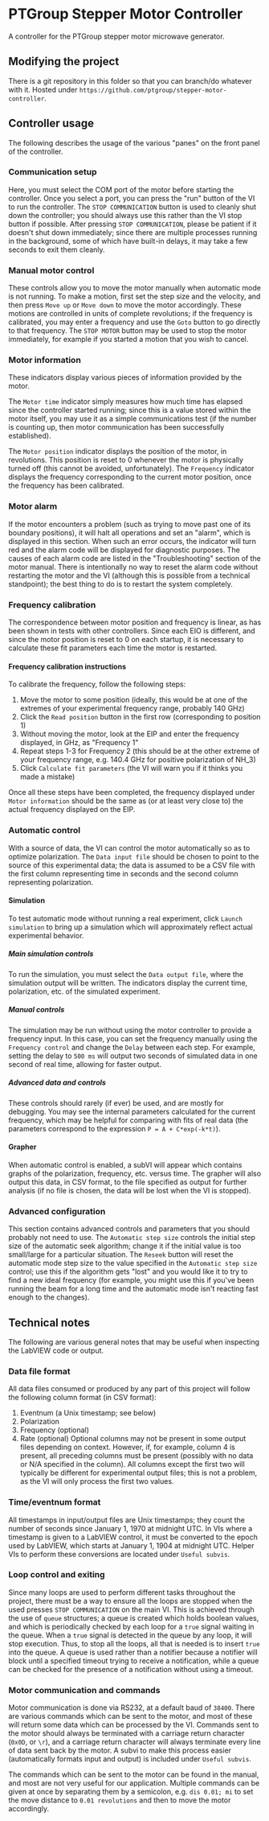 # PTGroup Stepper Motor Controller

A controller for the PTGroup stepper motor microwave generator.

## Modifying the project
There is a git repository in this folder so that you can branch/do whatever with it.
Hosted under `https://github.com/ptgroup/stepper-motor-controller`.

## Controller usage
The following describes the usage of the various "panes" on the front panel of the controller.

### Communication setup
Here, you must select the COM port of the motor before starting the controller.
Once you select a port, you can press the "run" button of the VI to run the controller.
The `STOP COMMUNICATION` button is used to cleanly shut down the controller;
you should always use this rather than the VI stop button if possible.
After pressing `STOP COMMUNICATION`, please be patient if it doesn't shut down immediately;
since there are multiple processes running in the background, some of which have built-in delays,
it may take a few seconds to exit them cleanly.

### Manual motor control
These controls allow you to move the motor manually when automatic mode is not running.
To make a motion, first set the step size and the velocity, and then press `Move up` or `Move down` to move the motor accordingly.
These motions are controlled in units of complete revolutions; if the frequency is calibrated, you may enter a frequency and use the `Goto` button to go directly to that frequency.
The `STOP MOTOR` button may be used to stop the motor immediately, for example if you started a motion that you wish to cancel.

### Motor information
These indicators display various pieces of information provided by the motor.

The `Motor time` indicator simply measures how much time has elapsed since the controller started running; since this is a value stored within the motor itself, you may use it as a simple communications test (if the number is counting up, then motor communication has been successfully established).

The `Motor position` indicator displays the position of the motor, in revolutions. This position is reset to 0 whenever the motor is physically turned off (this cannot be avoided, unfortunately). The `Frequency` indicator displays the frequency corresponding to the current motor position, once the frequency has been calibrated.

### Motor alarm
If the motor encounters a problem (such as trying to move past one of its boundary positions), it will halt all operations and set an "alarm", which is displayed in this section.
When such an error occurs, the indicator will turn red and the alarm code will be displayed for diagnostic purposes.
The causes of each alarm code are listed in the "Troubleshooting" section of the motor manual.
There is intentionally no way to reset the alarm code without restarting the motor and the VI (although this is possible from a technical standpoint); the best thing to do is to restart the system completely.

### Frequency calibration
The correspondence between motor position and frequency is linear, as has been shown in tests with other controllers.
Since each EIO is different, and since the motor position is reset to 0 on each startup, it is necessary to calculate these fit parameters each time the motor is restarted.

#### Frequency calibration instructions
To calibrate the frequency, follow the following steps:
1. Move the motor to some position (ideally, this would be at one of the extremes of your experimental frequency range, probably 140 GHz)
2. Click the `Read position` button in the first row (corresponding to position 1)
3. Without moving the motor, look at the EIP and enter the frequency displayed, in GHz, as "Frequency 1"
4. Repeat steps 1-3 for Frequency 2 (this should be at the other extreme of your frequency range, e.g. 140.4 GHz for positive polarization of NH_3)
5. Click `Calculate fit parameters` (the VI will warn you if it thinks you made a mistake)

Once all these steps have been completed, the frequency displayed under `Motor information` should be the same as (or at least very close to) the actual frequency displayed on the EIP.

### Automatic control
With a source of data, the VI can control the motor automatically so as to optimize polarization.
The `Data input file` should be chosen to point to the source of this experimental data; the data is assumed to be a CSV file with the first column representing time in seconds and the second column representing polarization.

#### Simulation
To test automatic mode without running a real experiment, click `Launch simulation` to bring up a simulation which will approximately reflect actual experimental behavior.

##### Main simulation controls
To run the simulation, you must select the `Data output file`, where the simulation output will be written.
The indicators display the current time, polarization, etc. of the simulated experiment.

##### Manual controls
The simulation may be run without using the motor controller to provide a frequency input.
In this case, you can set the frequency manually using the `Frequency control` and change the `Delay` between each step.
For example, setting the delay to `500 ms` will output two seconds of simulated data in one second of real time, allowing for faster output.

##### Advanced data and controls
These controls should rarely (if ever) be used, and are mostly for debugging.
You may see the internal parameters calculated for the current frequency, which may be helpful for comparing with fits of real data (the parameters correspond to the expression `P = A + C*exp(-k*t)`).

#### Grapher
When automatic control is enabled, a subVI will appear which contains graphs of the polarization, frequency, etc. versus time.
The grapher will also output this data, in CSV format, to the file specified as output for further analysis (if no file is chosen, the data will be lost when the VI is stopped).

### Advanced configuration
This section contains advanced controls and parameters that you should probably not need to use.
The `Automatic step size` controls the initial step size of the automatic seek algorithm; change it if the initial value is too small/large for a particular situation.
The `Reseek` button will reset the automatic mode step size to the value specified in the `Automatic step size` control; use this if the algorithm gets "lost" and you would like it to try to find a new ideal frequency (for example, you might use this if you've been running the beam for a long time and the automatic mode isn't reacting fast enough to the changes).

## Technical notes
The following are various general notes that may be useful when inspecting the LabVIEW code or output.

### Data file format
All data files consumed or produced by any part of this project will follow the following column format (in CSV format):
1. Eventnum (a Unix timestamp; see below)
2. Polarization
3. Frequency (optional)
4. Rate (optional)
Optional columns may not be present in some output files depending on context.
However, if, for example, column 4 is present, all preceding columns must be present (possibly with no data or N/A specified in the column).
All columns except the first two will typically be different for experimental output files; this is not a problem, as the VI will only process the first two values.

### Time/eventnum format
All timestamps in input/output files are Unix timestamps; they count the number of seconds since January 1, 1970 at midnight UTC.
In VIs where a timestamp is given to a LabVIEW control, it must be converted to the epoch used by LabVIEW, which starts at January 1, 1904 at midnight UTC.
Helper VIs to perform these conversions are located under `Useful subvis`.

### Loop control and exiting
Since many loops are used to perform different tasks throughout the project, there must be a way to ensure all the loops are stopped when the used presses `STOP COMMUNICATION` on the main VI.
This is achieved through the use of `queue` structures; a queue is created which holds boolean values, and which is periodically checked by each loop for a `true` signal waiting in the queue.
When a `true` signal is detected in the queue by any loop, it will stop execution.
Thus, to stop all the loops, all that is needed is to insert `true` into the queue.
A queue is used rather than a notifier because a notifier will block until a specified timeout trying to receive a notification, while a queue can be checked for the presence of a notification without using a timeout.

### Motor communication and commands
Motor communication is done via RS232, at a default baud of `38400`.
There are various commands which can be sent to the motor, and most of these will return some data which can be processed by the VI.
Commands sent to the motor should always be terminated with a carriage return character (`0x0D`, or `\r`), and a carriage return character will always terminate every line of data sent back by the motor.
A subvi to make this process easier (automatically formats input and output) is included under `Useful subvis`.

The commands which can be sent to the motor can be found in the manual, and most are not very useful for our application. Multiple commands can be given at once by separating them by a semicolon, e.g. `dis 0.01; mi` to set the move distance to `0.01 revolutions` and then to move the motor accordingly.
